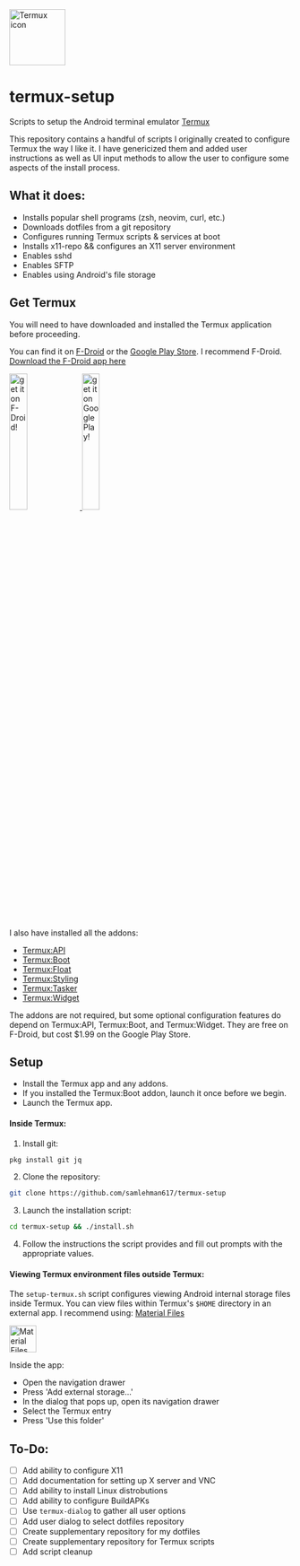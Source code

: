 <a href="https://termux.com">
<img src="https://f-droid.org/repo/com.termux/en-US/icon_7jMZ7XD80oeucmGEaTwktIRZexLtGWvJfKdVD6Wu2SI=.png" alt="Termux icon" width="100px"/>
</a>

# termux-setup

Scripts to setup the Android terminal emulator [Termux](https://termux.com)

This repository contains a handful of scripts I originally created to configure Termux the way I like it. 
I have genericized them and added user instructions as well as UI input methods to allow the user to configure some aspects of the install process.

## What it does:
- Installs popular shell programs (zsh, neovim, curl, etc.)
- Downloads dotfiles from a git repository
- Configures running Termux scripts & services at boot
- Installs x11-repo && configures an X11 server environment
- Enables sshd
- Enables SFTP
- Enables using Android's file storage

## Get Termux
You will need to have downloaded and installed the Termux application before proceeding. 

You can find it on [F-Droid](https://f-droid.org) or the [Google Play Store](https://play.google.com/store/apps).
I recommend F-Droid. [Download the F-Droid app here](https://f-droid.org/F-Droid.apk)


<a href="https://f-droid.org/packages/com.termux/">
<img src="https://termux.com/files/fdroid.png" alt="get it on F-Droid!" width=25%>
</a>
<a href="https://play.google.com/store/apps/details?id=com.termux">
<img src="https://play.google.com/intl/en_us/badges/static/images/badges/en_badge_web_generic.png" alt="get it on Google Play!" width=25%>
</a>


I also have installed all the addons:
- [Termux:API](https://f-droid.org/en/packages/com.termux.api)
- [Termux:Boot](https://f-droid.org/en/packages/com.termux.boot)
- [Termux:Float](https://f-droid.org/en/packages/com.termux.window)
- [Termux:Styling](https://f-droid.org/en/packages/com.termux.styling)
- [Termux:Tasker](https://f-droid.org/en/packages/com.termux.tasker)
- [Termux:Widget](https://f-droid.org/en/packages/com.termux.widget)

The addons are not required, but some optional configuration features do depend on Termux:API, Termux:Boot, and Termux:Widget. 
They are free on F-Droid, but cost $1.99 on the Google Play Store.


## Setup
- Install the Termux app and any addons.
- If you installed the Termux:Boot addon, launch it once before we begin.
- Launch the Termux app.

#### Inside Termux:
1. Install git:
```bash
pkg install git jq
```

2. Clone the repository:
```bash
git clone https://github.com/samlehman617/termux-setup
```
3. Launch the installation script:
```bash
cd termux-setup && ./install.sh
```
4. Follow the instructions the script provides and fill out prompts with the appropriate values.

#### Viewing Termux environment files outside Termux:
The `setup-termux.sh` script configures viewing Android internal storage files inside Termux. 
You can view files within Termux's `$HOME` directory in an external app. 
I recommend using: [Material Files](https://f-droid.org/en/packages/me.zhanghai.android.files/)

<a href="https://f-droid.org/en/packages/me.zhanghai.android.files/">
<img src="https://f-droid.org/repo/me.zhanghai.android.files/en-US/icon_CEMB2ychJvzyWhH3cGcWvpadqkMmDSQJc7ZbXZ7otMo=.png" alt="Material Files" width="48px"/>
</a>


Inside the app:
- Open the navigation drawer
- Press 'Add external storage...'
- In the dialog that pops up, open its navigation drawer
- Select the Termux entry
- Press 'Use this folder'



## To-Do:
- [ ] Add ability to configure X11
- [ ] Add documentation for setting up X server and VNC
- [ ] Add ability to install Linux distrobutions
- [ ] Add ability to configure BuildAPKs
- [ ] Use `termux-dialog` to gather all user options
- [ ] Add user dialog to select dotfiles repository
- [ ] Create supplementary repository for my dotfiles
- [ ] Create supplementary repository for Termux scripts
- [ ] Add script cleanup
